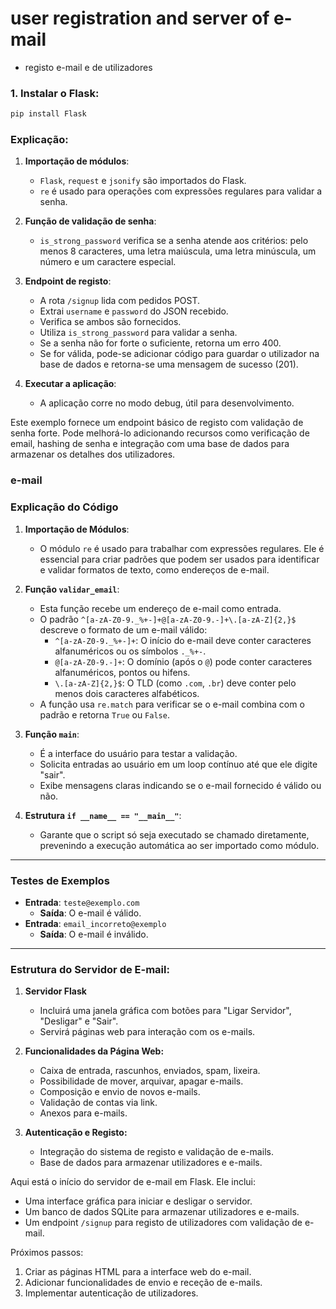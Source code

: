 # user registration and server of e-mail
- registo e-mail e de utilizadores
### 1. Instalar o Flask:
```sh
pip install Flask
```
### Explicação:
1. **Importação de módulos**:
   - `Flask`, `request` e `jsonify` são importados do Flask.
   - `re` é usado para operações com expressões regulares para validar a senha.

2. **Função de validação de senha**:
   - `is_strong_password` verifica se a senha atende aos critérios: pelo menos 8 caracteres, uma letra maiúscula, uma letra minúscula, um número e um caractere especial.

3. **Endpoint de registo**:
   - A rota `/signup` lida com pedidos POST.
   - Extrai `username` e `password` do JSON recebido.
   - Verifica se ambos são fornecidos.
   - Utiliza `is_strong_password` para validar a senha.
   - Se a senha não for forte o suficiente, retorna um erro 400.
   - Se for válida, pode-se adicionar código para guardar o utilizador na base de dados e retorna-se uma mensagem de sucesso (201).

4. **Executar a aplicação**:
   - A aplicação corre no modo debug, útil para desenvolvimento.

Este exemplo fornece um endpoint básico de registo com validação de senha forte. Pode melhorá-lo adicionando recursos como verificação de email, hashing de senha e integração com uma base de dados para armazenar os detalhes dos utilizadores.
### e-mail
### Explicação do Código

1. **Importação de Módulos**:
   - O módulo `re` é usado para trabalhar com expressões regulares. Ele é essencial para criar padrões que podem ser usados para identificar e validar formatos de texto, como endereços de e-mail.

2. **Função `validar_email`**:
   - Esta função recebe um endereço de e-mail como entrada.
   - O padrão `^[a-zA-Z0-9._%+-]+@[a-zA-Z0-9.-]+\.[a-zA-Z]{2,}$` descreve o formato de um e-mail válido:
     - `^[a-zA-Z0-9._%+-]+`: O início do e-mail deve conter caracteres alfanuméricos ou os símbolos `._%+-`.
     - `@[a-zA-Z0-9.-]+`: O domínio (após o `@`) pode conter caracteres alfanuméricos, pontos ou hifens.
     - `\.[a-zA-Z]{2,}$`: O TLD (como `.com`, `.br`) deve conter pelo menos dois caracteres alfabéticos.
   - A função usa `re.match` para verificar se o e-mail combina com o padrão e retorna `True` ou `False`.

3. **Função `main`**:
   - É a interface do usuário para testar a validação.
   - Solicita entradas ao usuário em um loop contínuo até que ele digite "sair".
   - Exibe mensagens claras indicando se o e-mail fornecido é válido ou não.

4. **Estrutura `if __name__ == "__main__"`**:
   - Garante que o script só seja executado se chamado diretamente, prevenindo a execução automática ao ser importado como módulo.
---
### Testes de Exemplos

- **Entrada**: `teste@exemplo.com`
  - **Saída**: O e-mail é válido.
- **Entrada**: `email_incorreto@exemplo`
  - **Saída**: O e-mail é inválido.
---
### Estrutura do Servidor de E-mail:
1. **Servidor Flask**  
   - Incluirá uma janela gráfica com botões para "Ligar Servidor", "Desligar" e "Sair".
   - Servirá páginas web para interação com os e-mails.

2. **Funcionalidades da Página Web:**  
   - Caixa de entrada, rascunhos, enviados, spam, lixeira.
   - Possibilidade de mover, arquivar, apagar e-mails.
   - Composição e envio de novos e-mails.
   - Validação de contas via link.
   - Anexos para e-mails.

3. **Autenticação e Registo:**  
   - Integração do sistema de registo e validação de e-mails.
   - Base de dados para armazenar utilizadores e e-mails.

Aqui está o início do servidor de e-mail em Flask. Ele inclui:
- Uma interface gráfica para iniciar e desligar o servidor.
- Um banco de dados SQLite para armazenar utilizadores e e-mails.
- Um endpoint `/signup` para registo de utilizadores com validação de e-mail.

Próximos passos:
1. Criar as páginas HTML para a interface web do e-mail.
2. Adicionar funcionalidades de envio e receção de e-mails.
3. Implementar autenticação de utilizadores.
